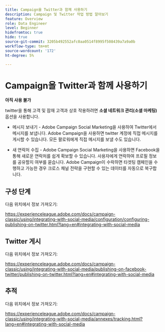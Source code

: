 ```yaml
---
title: Campaign을 Twitter과 함께 사용하기
description: Campaign 및 Twitter 작업 방법 알아보기
feature: Overview
role: Data Engineer
level: Beginner
hidefromtoc: true
hide: true
source-git-commit: 3205b492552afc0aa0514f8995f508439a7a9a0b
workflow-type: tm+mt
source-wordcount: '172'
ht-degree: 5%

---
```


# Campaign을 Twitter과 함께 사용하기

**아직 사용 불가**

twitter을 통해 고객 및 잠재 고객과 상호 작용하려면 **소셜 네트워크 관리(소셜 마케팅)** 옵션을 사용합니다.

* 메시지 보내기 - Adobe Campaign Social Marketing을 사용하여 Twitter에서 메시지를 보냅니다. Adobe Campaign을 사용하면 twitter 계정에 직접 메시지를 게시할 수 있습니다. 모든 팔로워에게 직접 메시지를 보낼 수도 있습니다.

* 새 연락처 수집 - Adobe Campaign Social Marketing을 사용하면 Facebook을 통해 새로운 연락처를 쉽게 확보할 수 있습니다. 사용자에게 연락하여 프로필 정보를 공유할지 여부를 묻습니다. Adobe Campaign이 수락하면 타겟팅 캠페인을 수행하고 가능한 경우 크로스 채널 전략을 구현할 수 있는 데이터를 자동으로 복구합니다.

## 구성 단계

다음 위치에서 정보 가져오기:

https://experienceleague.adobe.com/docs/campaign-classic/using/integrating-with-social-media/configuration/configuring-publishing-on-twitter.html?lang=en#integrating-with-social-media


## Twitter 게시

다음 위치에서 정보 가져오기:

https://experienceleague.adobe.com/docs/campaign-classic/using/integrating-with-social-media/publishing-on-facebook-twitter/publishing-on-twitter.html?lang=en#integrating-with-social-media


## 추적

다음 위치에서 정보 가져오기:

https://experienceleague.adobe.com/docs/campaign-classic/using/integrating-with-social-media/annexes/tracking.html?lang=en#integrating-with-social-media
